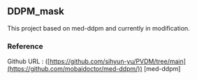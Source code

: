## DDPM_mask

This project based on med-ddpm and currently in modification.

### Reference

Github URL : ([https://github.com/sihyun-yu/PVDM/tree/main](https://github.com/mobaidoctor/med-ddpm/)) [med-ddpm]
